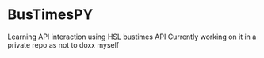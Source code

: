 # BusTimesPY
Learning API interaction using HSL bustimes API
Currently working on it in a private repo as not to doxx myself
